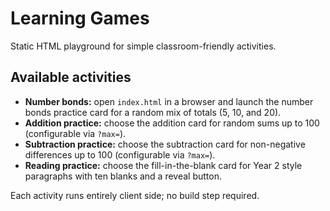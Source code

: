 # Learning Games

Static HTML playground for simple classroom-friendly activities.

## Available activities

- **Number bonds:** open `index.html` in a browser and launch the number bonds practice card for a random mix of totals (5, 10, and 20).
- **Addition practice:** choose the addition card for random sums up to 100 (configurable via `?max=`).
- **Subtraction practice:** choose the subtraction card for non-negative differences up to 100 (configurable via `?max=`).
- **Reading practice:** choose the fill-in-the-blank card for Year 2 style paragraphs with ten blanks and a reveal button.

Each activity runs entirely client side; no build step required.
